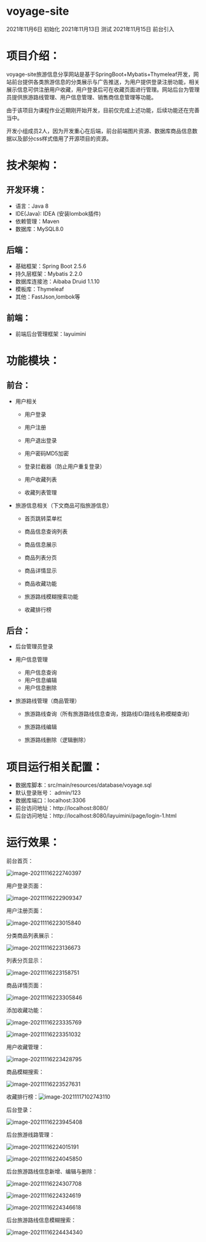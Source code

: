 
# voyage-site
2021年11月6日   初始化
2021年11月13日  测试
2021年11月15日  前台引入

# 项目介绍：

voyage-site旅游信息分享网站是基于SpringBoot+Mybatis+Thymeleaf开发，网站前台提供各类旅游信息的分类展示与广告推送，为用户提供登录注册功能，相关展示信息可供注册用户收藏，用户登录后可在收藏页面进行管理。网站后台为管理员提供旅游路线管理、用户信息管理、销售商信息管理等功能。

由于该项目为课程作业近期刚开始开发，目前仅完成上述功能，后续功能还在完善当中。

开发小组成员2人，因为开发重心在后端，前台前端图片资源、数据库商品信息数据以及部分css样式借用了开源项目的资源。



# 技术架构：

## 开发环境：

- 语言：Java 8
- IDE(Java): IDEA (安装lombok插件)
- 依赖管理：Maven
- 数据库：MySQL8.0

## 后端：

- 基础框架：Spring Boot 2.5.6
- 持久层框架：Mybatis 2.2.0
- 数据库连接池：Aibaba Druid 1.1.10
- 模板库：Thymeleaf
- 其他：FastJson,lombok等

## 前端：

- 前端后台管理框架：layuimini

# 功能模块：

## 前台：

- 用户相关

  - 用户登录

  - 用户注册
  - 用户退出登录
  - 用户密码MD5加密
  - 登录拦截器（防止用户重复登录）
  - 用户收藏列表

  - 收藏列表管理

- 旅游信息相关（下文商品可指旅游信息）

  - 首页跳转菜单栏

  - 商品信息查询列表

  - 商品信息展示

  - 商品列表分页
  - 商品详情显示
  - 商品收藏功能
  - 旅游路线模糊搜索功能
  - 收藏排行榜

## 后台：

- 后台管理员登录

- 用户信息管理

  - 用户信息查询
  - 用户信息编辑
  - 用户信息删除

- 旅游路线管理（商品管理）

  - 旅游路线查询（所有旅游路线信息查询，按路线ID/路线名称模糊查询）

  - 旅游路线编辑

  - 旅游路线删除（逻辑删除）

    

# 项目运行相关配置：

- 数据库脚本：src/main/resources/database/voyage.sql
- 默认登录账号： admin/123
- 数据库端口：localhost:3306
- 前台访问地址：http://localhost:8080/
- 后台访问地址：http://localhost:8080/layuimini/page/login-1.html

# 运行效果：

前台首页：

![image-20211116222740397](https://github.com/086whl/voyage-site/blob/master/src/main/resources/image/image-20211116222740397.png)

用户登录页面：

![image-20211116222909347](https://github.com/086whl/voyage-site/blob/master/src/main/resources/image/image-20211116222909347.png)

用户注册页面：

![image-20211116223015840](https://github.com/086whl/voyage-site/blob/master/src/main/resources/image/image-20211116223015840-16370746970411.png)

分类商品列表展示：

![image-20211116223136673](https://github.com/086whl/voyage-site/blob/master/src/main/resources/image/image-20211116223136673-16370746998082.png)

列表分页显示：

![image-20211116223158751](https://github.com/086whl/voyage-site/blob/master/src/main/resources/image/image-20211116223158751.png)

商品详情页面：

![image-20211116223305846](https://github.com/086whl/voyage-site/blob/master/src/main/resources/image/image-20211116223305846.png)

添加收藏功能：

![image-20211116223335769](https://github.com/086whl/voyage-site/blob/master/src/main/resources/image/image-20211116223335769.png)

![image-20211116223351032](https://github.com/086whl/voyage-site/blob/master/src/main/resources/image/image-20211116223351032.png)

用户收藏管理：

![image-20211116223428795](https://github.com/086whl/voyage-site/blob/master/src/main/resources/image/image-20211116223428795.png)

商品模糊搜索：

![image-20211116223527631](https://github.com/086whl/voyage-site/blob/master/src/main/resources/image/image-20211116223527631.png)

收藏排行榜：![image-20211117102743110](https://github.com/086whl/voyage-site/blob/master/src/main/resources/image/image-20211117102743110-16371160658611.png)



后台登录：

![image-20211116223945408](https://github.com/086whl/voyage-site/blob/master/src/main/resources/image/image-20211116223945408.png)

后台旅游线路管理：

![image-20211116224015191](https://github.com/086whl/voyage-site/blob/master/src/main/resources/image/image-20211116224015191.png)

![image-20211116224045850](https://github.com/086whl/voyage-site/blob/master/src/main/resources/image/image-20211116224045850.png)

后台旅游路线信息新增、编辑与删除：

![image-20211116224307708](https://github.com/086whl/voyage-site/blob/master/src/main/resources/image/image-20211116224307708.png)

![image-20211116224324619](https://github.com/086whl/voyage-site/blob/master/src/main/resources/image/image-20211116224324619.png)

![image-20211116224346618](https://github.com/086whl/voyage-site/blob/master/src/main/resources/image/image-20211116224346618.png)

后台旅游路线信息模糊搜索：

![image-20211116224434340](https://github.com/086whl/voyage-site/blob/master/src/main/resources/image/image-20211116224434340.png)
